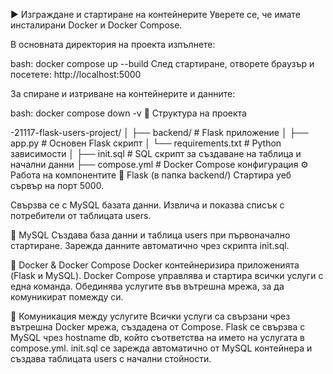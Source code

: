 ▶️ Изграждане и стартиране на контейнерите
Уверете се, че имате инсталирани Docker и Docker Compose.

В основната директория на проекта изпълнете:

bash:
docker compose up --build
След стартиране, отворете браузър и посетете:
http://localhost:5000

За спиране и изтриване на контейнерите и данните:

bash:
docker compose down -v
📁 Структура на проекта

-21117-flask-users-project/
│
├── backend/                   # Flask приложение
│   ├── app.py                 # Основен Flask скрипт
│   └── requirements.txt       # Python зависимости
│
├── init.sql                   # SQL скрипт за създаване на таблица и начални данни
├── compose.yml                # Docker Compose конфигурация
⚙️ Работа на компонентите
🔹 Flask (в папка backend/)
Стартира уеб сървър на порт 5000.

Свързва се с MySQL базата данни.
Извлича и показва списък с потребители от таблицата users.

🔹 MySQL
Създава база данни и таблица users при първоначално стартиране.
Зарежда данните автоматично чрез скрипта init.sql.

🔹 Docker & Docker Compose
Docker контейнеризира приложенията (Flask и MySQL).
Docker Compose управлява и стартира всички услуги с една команда.
Обединява услугите във вътрешна мрежа, за да комуникират помежду си.

🔗 Комуникация между услугите
Всички услуги са свързани чрез вътрешна Docker мрежа, създадена от Compose.
Flask се свързва с MySQL чрез hostname db, който съответства на името на услугата в compose.yml.
init.sql се зарежда автоматично от MySQL контейнера и създава таблицата users с начални стойности.